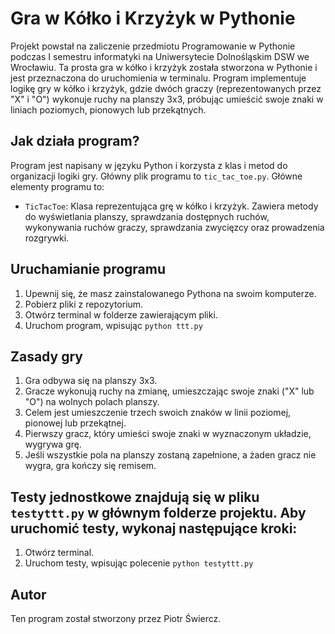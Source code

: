 # Gra w Kółko i Krzyżyk w Pythonie

Projekt powstał na zaliczenie przedmiotu Programowanie w Pythonie podczas I semestru informatyki na Uniwersytecie Dolnośląskim DSW we Wrocławiu.
Ta prosta gra w kółko i krzyżyk została stworzona w Pythonie i jest przeznaczona do uruchomienia w terminalu. Program implementuje logikę gry w kółko i krzyżyk, gdzie dwóch graczy (reprezentowanych przez "X" i "O") wykonuje ruchy na planszy 3x3, próbując umieścić swoje znaki w liniach poziomych, pionowych lub przekątnych.

## Jak działa program?

Program jest napisany w języku Python i korzysta z klas i metod do organizacji logiki gry. Główny plik programu to `tic_tac_toe.py`. Główne elementy programu to:

- `TicTacToe`: Klasa reprezentująca grę w kółko i krzyżyk. Zawiera metody do wyświetlania planszy, sprawdzania dostępnych ruchów, wykonywania ruchów graczy, sprawdzania zwycięzcy oraz prowadzenia rozgrywki.

## Uruchamianie programu

1. Upewnij się, że masz zainstalowanego Pythona na swoim komputerze.
2. Pobierz pliki z repozytorium.
3. Otwórz terminal w folderze zawierającym pliki.
4. Uruchom program, wpisując `python ttt.py`

## Zasady gry

1. Gra odbywa się na planszy 3x3.
2. Gracze wykonują ruchy na zmianę, umieszczając swoje znaki ("X" lub "O") na wolnych polach planszy.
3. Celem jest umieszczenie trzech swoich znaków w linii poziomej, pionowej lub przekątnej.
4. Pierwszy gracz, który umieści swoje znaki w wyznaczonym układzie, wygrywa grę.
5. Jeśli wszystkie pola na planszy zostaną zapełnione, a żaden gracz nie wygra, gra kończy się remisem.

## Testy jednostkowe znajdują się w pliku `testyttt.py` w głównym folderze projektu. Aby uruchomić testy, wykonaj następujące kroki:

1. Otwórz terminal.
2. Uruchom testy, wpisując polecenie `python testyttt.py`

## Autor
Ten program został stworzony przez Piotr Świercz. 

